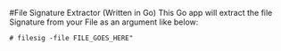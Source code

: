 #File Signature Extractor (Written in Go)
This Go app will extract the file Signature from your File as an argument like below:
```
# filesig -file FILE_GOES_HERE"
```
